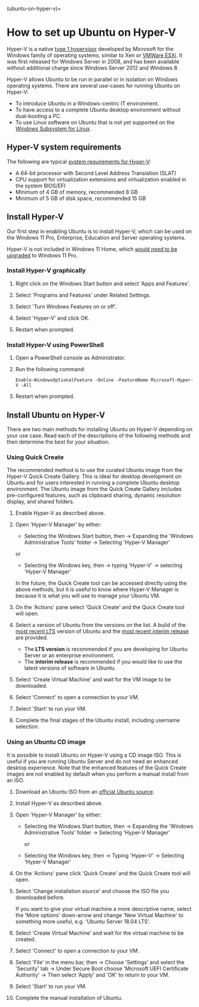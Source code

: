 (ubuntu-on-hyper-v)=
# How to set up Ubuntu on Hyper-V

Hyper-V is a native [type 1 hypervisor](https://en.wikipedia.org/wiki/Hypervisor#Classification) developed by Microsoft for the Windows family of operating systems, similar to Xen or [VMWare ESXi](https://documentation.ubuntu.com/server/reference/glossary/#term-ESXi). It was first released for Windows Server in 2008, and has been available without additional charge since Windows Server 2012 and Windows 8.

Hyper-V allows Ubuntu to be run in parallel or in isolation on Windows operating systems. There are several use-cases for running Ubuntu on Hyper-V:

* To introduce Ubuntu in a Windows-centric IT environment.
* To have access to a complete Ubuntu desktop environment without dual-booting a PC.
* To use Linux software on Ubuntu that is not yet supported on the[ Windows Subsystem for Linux](https://learn.microsoft.com/windows/wsl/about).

## Hyper-V system requirements

The following are typical [system requirements for Hyper-V](https://learn.microsoft.com/en-us/windows-server/virtualization/hyper-v/system-requirements-for-hyper-v-on-windows):

* A 64-bit processor with Second Level Address Translation (SLAT)
* CPU support for virtualization extensions and virtualization enabled in the system BIOS/EFI
* Minimum of 4 GB of memory, recommended 8 GB
* Minimum of 5 GB of disk space, recommended 15 GB

## Install Hyper-V

Our first step in enabling Ubuntu is to install Hyper-V, which can be used on the Windows 11 Pro, Enterprise, Education and Server operating systems.

Hyper-V is not included in Windows 11 Home, which [would need to be upgraded](https://support.microsoft.com/en-us/windows/upgrade-windows-home-to-windows-pro-ef34d520-e73f-3198-c525-d1a218cc2818) to Windows 11 Pro.

### Install Hyper-V graphically

1. Right click on the Windows Start button and select 'Apps and Features'.

1. Select 'Programs and Features' under Related Settings.

1. Select 'Turn Windows Features on or off'.

1. Select 'Hyper-V' and click OK.

1. Restart when prompted.

### Install Hyper-V using PowerShell

1. Open a PowerShell console as Administrator.

1. Run the following command:
   
   ```
   Enable-WindowsOptionalFeature -Online -FeatureName Microsoft-Hyper-V -All
   ```

1. Restart when prompted.

## Install Ubuntu on Hyper-V

There are two main methods for installing Ubuntu on Hyper-V depending on your use case. Read each of the descriptions of the following methods and then determine the best for your situation.

### Using Quick Create

The recommended method is to use the curated Ubuntu image from the Hyper-V Quick Create Gallery. This is ideal for desktop development on Ubuntu and for users interested in running a complete Ubuntu desktop environment. The Ubuntu image from the Quick Create Gallery includes pre-configured features, such as clipboard sharing, dynamic resolution display, and shared folders.

1. Enable Hyper-V as described above.

1. Open 'Hyper-V Manager' by either:

   * Selecting the Windows Start button, then
      -> Expanding the 'Windows Administrative Tools' folder 
      -> Selecting 'Hyper-V Manager'

   or

   * Selecting the Windows key, then
      -> typing 'Hyper-V'
      -> selecting 'Hyper-V Manager'

   In the future, the Quick Create tool can be accessed directly using the above methods, but it is useful to know where Hyper-V Manager is because it is what you will use to manage your Ubuntu VM.

1. On the 'Actions' pane select 'Quick Create' and the Quick Create tool will open.

1. Select a version of Ubuntu from the versions on the list. A build of the [most recent LTS](https://wiki.ubuntu.com/LTS) version of Ubuntu and the [most recent interim release](https://wiki.ubuntu.com/Releases) are provided.

   * The **LTS version** is recommended if you are developing for Ubuntu Server or an enterprise environment.
   * The **interim release** is recommended if you would like to use the latest versions of software in Ubuntu.

1. Select 'Create Virtual Machine' and wait for the VM image to be downloaded.

1. Select 'Connect' to open a connection to your VM.

1. Select 'Start' to run your VM.

1. Complete the final stages of the Ubuntu install, including username selection.

### Using an Ubuntu CD image

It is possible to install Ubuntu on Hyper-V using a CD image ISO. This is useful if you are running Ubuntu Server and do not need an enhanced desktop experience. Note that the enhanced features of the Quick Create images are not enabled by default when you perform a manual install from an ISO.

1. Download an Ubuntu ISO from an [official Ubuntu source](https://ubuntu.com/download/server).

1. Install Hyper-V as described above.

1. Open 'Hyper-V Manager' by either:

   * Selecting the Windows Start button, then
       -> Expanding the 'Windows Administrative Tools' folder
       -> Selecting 'Hyper-V Manager'

      or
   
   * Selecting the Windows key, then
      -> Typing 'Hyper-V'
      -> Selecting 'Hyper-V Manager'

1. On the 'Actions' pane click 'Quick Create' and the Quick Create tool will open.

1. Select 'Change installation source' and choose the ISO file you downloaded before.

   If you want to give your virtual machine a more descriptive name, select the 'More options' down-arrow and change 'New Virtual Machine' to something more useful, e.g. 'Ubuntu Server 18.04 LTS'.

1. Select 'Create Virtual Machine' and wait for the virtual machine to be created.

1. Select 'Connect' to open a connection to your VM.

1. Select 'File' in the menu bar, then
    -> Choose 'Settings' and select the 'Security' tab
    -> Under Secure Boot choose 'Microsoft UEFI Certificate Authority'
    -> Then select 'Apply' and 'OK' to return to your VM.

1. Select 'Start' to run your VM.

10. Complete the manual installation of Ubuntu.
